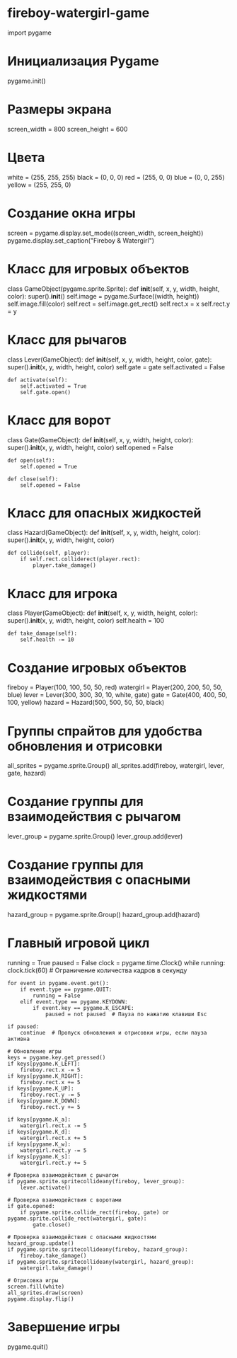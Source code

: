 # fireboy-watergirl-game
import pygame

# Инициализация Pygame
pygame.init()

# Размеры экрана
screen_width = 800
screen_height = 600

# Цвета
white = (255, 255, 255)
black = (0, 0, 0)
red = (255, 0, 0)
blue = (0, 0, 255)
yellow = (255, 255, 0)

# Создание окна игры
screen = pygame.display.set_mode((screen_width, screen_height))
pygame.display.set_caption("Fireboy & Watergirl")

# Класс для игровых объектов
class GameObject(pygame.sprite.Sprite):
    def __init__(self, x, y, width, height, color):
        super().__init__()
        self.image = pygame.Surface((width, height))
        self.image.fill(color)
        self.rect = self.image.get_rect()
        self.rect.x = x
        self.rect.y = y

# Класс для рычагов
class Lever(GameObject):
    def __init__(self, x, y, width, height, color, gate):
        super().__init__(x, y, width, height, color)
        self.gate = gate
        self.activated = False

    def activate(self):
        self.activated = True
        self.gate.open()

# Класс для ворот
class Gate(GameObject):
    def __init__(self, x, y, width, height, color):
        super().__init__(x, y, width, height, color)
        self.opened = False

    def open(self):
        self.opened = True

    def close(self):
        self.opened = False

# Класс для опасных жидкостей
class Hazard(GameObject):
    def __init__(self, x, y, width, height, color):
        super().__init__(x, y, width, height, color)

    def collide(self, player):
        if self.rect.colliderect(player.rect):
            player.take_damage()

# Класс для игрока
class Player(GameObject):
    def __init__(self, x, y, width, height, color):
        super().__init__(x, y, width, height, color)
        self.health = 100

    def take_damage(self):
        self.health -= 10

# Создание игровых объектов
fireboy = Player(100, 100, 50, 50, red)
watergirl = Player(200, 200, 50, 50, blue)
lever = Lever(300, 300, 30, 10, white, gate)
gate = Gate(400, 400, 50, 100, yellow)
hazard = Hazard(500, 500, 50, 50, black)

# Группы спрайтов для удобства обновления и отрисовки
all_sprites = pygame.sprite.Group()
all_sprites.add(fireboy, watergirl, lever, gate, hazard)

# Создание группы для взаимодействия с рычагом
lever_group = pygame.sprite.Group()
lever_group.add(lever)

# Создание группы для взаимодействия с опасными жидкостями
hazard_group = pygame.sprite.Group()
hazard_group.add(hazard)

# Главный игровой цикл
running = True
paused = False
clock = pygame.time.Clock()
while running:
    clock.tick(60)  # Ограничение количества кадров в секунду
    
    for event in pygame.event.get():
        if event.type == pygame.QUIT:
            running = False
        elif event.type == pygame.KEYDOWN:
            if event.key == pygame.K_ESCAPE:
                paused = not paused  # Пауза по нажатию клавиши Esc
    
    if paused:
        continue  # Пропуск обновления и отрисовки игры, если пауза активна
    
    # Обновление игры
    keys = pygame.key.get_pressed()
    if keys[pygame.K_LEFT]:
        fireboy.rect.x -= 5
    if keys[pygame.K_RIGHT]:
        fireboy.rect.x += 5
    if keys[pygame.K_UP]:
        fireboy.rect.y -= 5
    if keys[pygame.K_DOWN]:
        fireboy.rect.y += 5

    if keys[pygame.K_a]:
        watergirl.rect.x -= 5
    if keys[pygame.K_d]:
        watergirl.rect.x += 5
    if keys[pygame.K_w]:
        watergirl.rect.y -= 5
    if keys[pygame.K_s]:
        watergirl.rect.y += 5

    # Проверка взаимодействия с рычагом
    if pygame.sprite.spritecollideany(fireboy, lever_group):
        lever.activate()

    # Проверка взаимодействия с воротами
    if gate.opened:
        if pygame.sprite.collide_rect(fireboy, gate) or pygame.sprite.collide_rect(watergirl, gate):
            gate.close()

    # Проверка взаимодействия с опасными жидкостями
    hazard_group.update()
    if pygame.sprite.spritecollideany(fireboy, hazard_group):
        fireboy.take_damage()
    if pygame.sprite.spritecollideany(watergirl, hazard_group):
        watergirl.take_damage()

    # Отрисовка игры
    screen.fill(white)
    all_sprites.draw(screen)
    pygame.display.flip()

# Завершение игры
pygame.quit()
